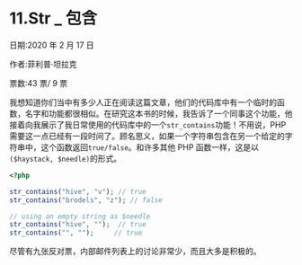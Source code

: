 # 11.Str _ 包含

日期:2020 年 2 月 17 日

作者:菲利普·坦拉克

票数:43 票/ 9 票

我想知道你们当中有多少人正在阅读这篇文章，他们的代码库中有一个临时的函数，名字和功能都很相似。在研究这本书的时候，我告诉了一个同事这个功能，他接着向我展示了我日常使用的代码库中的一个`str_contains`功能！不用说，PHP 需要这一点已经有一段时间了。顾名思义，如果一个字符串包含在另一个给定的字符串中，这个函数返回`true/false`。和许多其他 PHP 函数一样，这是以`($haystack, $needle)`的形式。

```php
<?php

str_contains("hive", "v"); // true
str_contains("brodels", "z"); // false

// using an empty string as $needle
str_contains("hive", "");  // true
str_contains("", "");     // true

```

尽管有九张反对票，内部邮件列表上的讨论非常少，而且大多是积极的。